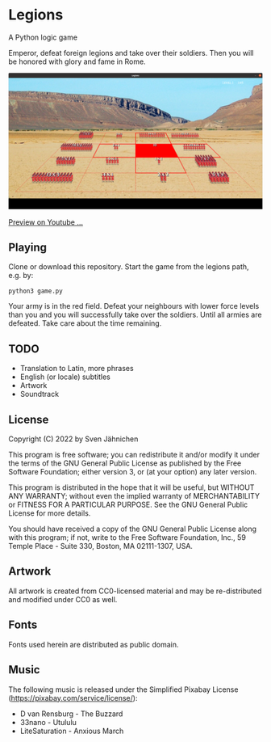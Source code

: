 # Legions
A Python logic game

Emperor, defeat foreign legions and take over their soldiers.
Then you will be honored with glory and fame in Rome.

![screenshot](https://raw.githubusercontent.com/sjaehn/legions/master/screenshot.png "Screenshot from Legions")

[Preview on Youtube ...](https://www.youtube.com/watch?v=QJckVRGP-uA)

## Playing
Clone or download this repository. Start the game from the legions path, 
e.g. by:
```
python3 game.py
```

Your army is in the red field. Defeat your neighbours with lower force 
levels than you and you will successfully take over the soldiers. Until
all armies are defeated. Take care about the time remaining.

## TODO
* Translation to Latin, more phrases
* English (or locale) subtitles
* Artwork
* Soundtrack

## License
Copyright (C) 2022 by Sven Jähnichen

This program is free software; you can redistribute it and/or modify
it under the terms of the GNU General Public License as published by
the Free Software Foundation; either version 3, or (at your option)
any later version.

This program is distributed in the hope that it will be useful,
but WITHOUT ANY WARRANTY; without even the implied warranty of
MERCHANTABILITY or FITNESS FOR A PARTICULAR PURPOSE.  See the
GNU General Public License for more details.

You should have received a copy of the GNU General Public License
along with this program; if not, write to the Free Software Foundation,
Inc., 59 Temple Place - Suite 330, Boston, MA 02111-1307, USA.

## Artwork
All artwork is created from CC0-licensed material and may be re-distributed
and modified under CC0 as well.

## Fonts
Fonts used herein are distributed as public domain.

## Music
The following music is released under the Simplified Pixabay License 
(https://pixabay.com/service/license/):
* D van Rensburg - The Buzzard
* 33nano - Utululu
* LiteSaturation - Anxious March